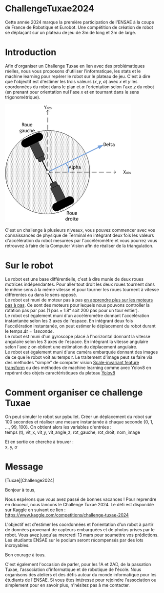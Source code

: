 

# ChallengeTuxae2024  
Cette année 2024 marque la première participation de l'ENSAE à la coupe de France de Robotique et Eurobot. Une compétition de création de robot se déplaçant sur un plateau de jeu de 3m de long et 2m de large.  

# Introduction
Afin d'organiser un Challenge Tuxae en lien avec des problématiques réelles, nous vous proposons d'utiliser l'informatique, les stats et le machine learning pour repérer le robot sur le plateau de jeu. C'est à dire que l'objectif est d'estimer les trois valeurs $(x, y, \alpha)$ avec $x$ et $y$ les coordonnées du robot dans le plan et $\alpha$ l'orientation selon l'axe $z$ du robot (en prenant pour orientation nul l'axe $x$ et en tournant dans le sens trigonométrique).  

![Schéma explicatif](Documentations/RobotDifferentiel.png)

C'est un challenge à plusieurs niveaux, vous pouvez commencer avec vos connaissances de physique de Terminal en intégrant deux fois les valeurs d'accélération du robot mesurées par l'accéléromètre et vous pourrez vous retrouvez à faire de la Computer Vision afin de réaliser de la triangulation.  

# Sur le robot
Le robot est une base différentielle, c'est à dire munie de deux roues motrices indépendantes. Pour aller tout droit les deux roues tournent dans le même sens à la même vitesse et pour tourner les roues tournent à vitesse différentes ou dans le sens opposé.  
Le robot est muni de moteur pas à pas [en apprendre plus sur les moteurs pas à pas](https://youtu.be/eyqwLiowZiU?si=CtTXujWScu991Usb). Ce sont des moteurs pour lequels nous pouvons controller la rotation pas par pas (1 pas = 1.8° soit 200 pas pour un tour entier).  
Le robot est également muni d'un accéléromètre donnant l'accélération instantanée selon les 3 axes de l'espace. En intégrant deux fois l'accélération instantanée, on peut estimer le déplacement du robot durant le temps $\Delta t = 1 seconde$.  
Le robot est muni d'un gyroscope placé à l'horizontal donnant la vitesse angulaire selon les 3 axes de l'espace. En intégrant la vitesse angulaire selon l'axe $z$ on obtient une estimation du déplacement angulaire.   
Le robot est également muni d'une caméra embarquée donnant des images de ce que le robot voit au temps $t$. Le traitement d'image peut se faire via des méthodes "simple" de computer vision [Scale-invariant feature transform](https://fr.wikipedia.org/wiki/Scale-invariant_feature_transform) ou des méthodes de machine learning comme avec Yolov8 en repérant des objets caractéristiques du plateau [Yolov8]()

# Comment organiser ce challenge Tuxae
On peut simuler le robot sur pybullet. Créer un déplacement du robot sur 100 secondes et réaliser une mesure instantanée à chaque seconde {0, 1, ..., 99, 100}. On obtient alors les variables d'entrées :  
temps (t), vit_x, vit_y, vit_angle_z, rot_gauche, rot_droit, nom_image    

Et en sortie on cherche à trouver :  
x, y, $\alpha$


# Message
[Tuxae][Challenge2024]

Bonjour à tous,

Nous espérons que vous avez passé de bonnes vacances ! Pour reprendre en douceur, nous lancons le Challenge Tuxae 2024. Le défi est disponible sur Kaggle en suivant ce lien : https://www.kaggle.com/competitions/challenge-tuxae-2024

L'objectif est d'estimer les coordonnées et l'orientation d'un robot à partir de données provenant de capteurs embarquées et de photos prises par le robot. Vous avez jusqu'au mercredi 13 mars pour soumettre vos prédictions. Les étudiants ENSAE sur le podium seront récompensés par des lots incroyables.

Bon courage à tous.


C'est également l'occasion de parler, pour les 1A et 2AD, de la passation Tuxae, l'association d'informatique et de robotique de l'école. Nous organisons des ateliers et des défis autour du monde informatique pour les étudiants de l'ENSAE. Si vous êtes intéressé pour rejoindre l'association ou simplement pour en savoir plus, n'hésitez pas à me contacter.


